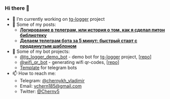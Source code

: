 ### Hi there 👋

- 🔭 I’m currently working on [tg-logger](https://github.com/otter18/tg_logger) project
- 📄 Some of my posts:
    * [**Логирование в телеграм, или история о том, как я сделал питон библиотеку**](https://habr.com/ru/post/548754/)
    * [**Делаем телеграм бота за 5 минут: быстрый старт с продвинутым шаблоном**](https://habr.com/ru/post/549178/)
- 🤖 Some of my bot projects:
    * [@tg_logger_demo_bot](https://t.me/tg_logger_demo_bot) - demo bot for [tg-logger](https://github.com/otter18/tg_logger) project, [[repo](https://github.com/otter18/tg-logger-demo-bot)]
    * [@wifi_qr_bot](https://t.me/wifi_qr_bot) - generating wifi qr-codes, [[repo](https://github.com/otter18/wifi_qr_bot)]
    * [Template](https://github.com/otter18/telegram-bot-template) for telegram bots
- 📫 How to reach me:
    * Telegram: [@chernykh_vladimir](https://t.me/chernykh_vladimir)
    * Email: vchern185@gmail.com
    * Twitter: [@Chernv5](https://twitter.com/ChernV5)

